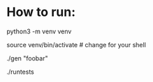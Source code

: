 # How to run:

python3 -m venv venv

source venv/bin/activate # change for your shell

./gen "foobar"

./runtests
